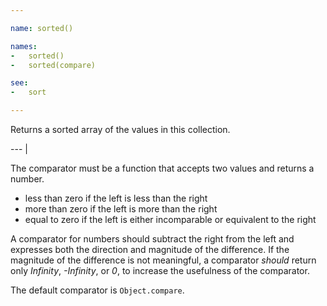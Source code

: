```yaml
---

name: sorted()

names:
-   sorted()
-   sorted(compare)

see:
-   sort

---
```


Returns a sorted array of the values in this collection.

--- |

The comparator must be a function that accepts two values and returns a number.

-   less than zero if the left is less than the right
-   more than zero if the left is more than the right
-   equal to zero if the left is either incomparable or equivalent to the right

A comparator for numbers should subtract the right from the left and expresses
both the direction and magnitude of the difference.
If the magnitude of the difference is not meaningful, a comparator *should*
return only *Infinity*, *-Infinity*, or *0*, to increase the usefulness of the
comparator.

The default comparator is `Object.compare`.

